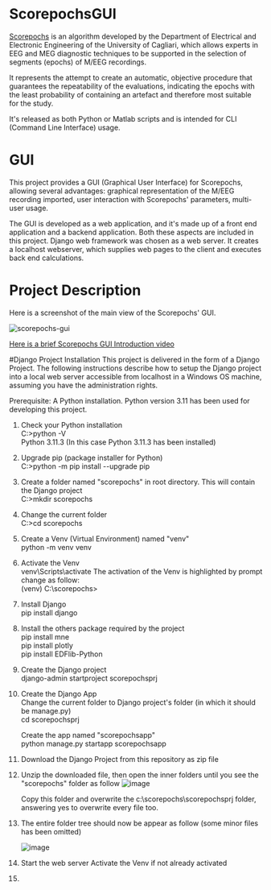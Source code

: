 # ScorepochsGUI
[Scorepochs](https://github.com/smlacava/scorepochs/tree/master/Python) is an algorithm developed by the Department of Electrical and Electronic Engineering of the University of Cagliari, which allows experts in EEG and MEG diagnostic techniques to be supported in the selection of segments (epochs) of M/EEG recordings.

It represents the attempt to create an automatic, objective procedure that guarantees the repeatability of the evaluations, indicating the epochs with the least probability of containing an artefact and therefore most suitable for the study.

It's released as both Python or Matlab scripts and is intended for CLI (Command Line Interface) usage.

# GUI
This project provides a GUI (Graphical User Interface) for Scorepochs, allowing several advantages: graphical representation of the M/EEG recording imported, user interaction with Scorepochs' parameters, multi-user usage.

The GUI is developed as a web application, and it's made up of a front end application and a backend application. Both these aspects are included in this project. Django web framework was chosen as a web server. It creates a localhost webserver, which supplies web pages to the client and executes back end calculations.

# Project Description

Here is a screenshot of the main view of the Scorepochs' GUI.

![scorepochs-gui](https://github.com/RobertoOnidi/ScorepochsGUI/assets/145294028/af24120a-aab5-4713-bf79-6c6fad4bbf09)

[Here is a brief Scorepochs GUI Introduction video](https://vimeo.com/871738632)

#Django Project Installation
This project is delivered in the form of a Django Project. The following instructions describe how to setup the Django project into a local web server accessible from localhost in a Windows OS machine, assuming you have the administration rights.

Prerequisite:
A Python installation. Python version 3.11 has been used for developing this project.


1. Check your Python installation    
C:\>python -V    
Python 3.11.3
(In this case Python 3.11.3 has been installed)

2. Upgrade pip (package installer for Python)    
C:\>python -m pip install --upgrade pip

3. Create a folder named "scorepochs" in root directory. This will contain the Django project    
C:\>mkdir scorepochs

4. Change the current folder    
C:\>cd scorepochs

5. Create a Venv (Virtual Environment) named "venv"    
python -m venv venv

6. Activate the Venv    
venv\Scripts\activate
The activation of the Venv is highlighted by prompt change as follow:    
(venv) C:\scorepochs>

7. Install Django    
pip install django

8. Install the others package required by the project    
pip install mne    
pip install plotly    
pip install EDFlib-Python    

9. Create the Django project    
    django-admin startproject scorepochsprj

10. Create the Django App    
    Change the current folder to Django project's folder (in which it should be manage.py)    
    cd scorepochsprj
    
    Create the app named "scorepochsapp"    
    python manage.py startapp scorepochsapp
    
12. Download the Django Project from this repository as zip file

13. Unzip the downloaded file, then open the inner folders until you see the "scorepochs" folder as follow
    ![image](https://github.com/RobertoOnidi/ScorepochsGUI/assets/145294028/e579982a-70d1-424e-b8a2-5eefe609e745)

    Copy this folder and overwrite the c:\scorepochs\scorepochsprj folder, answering yes to overwrite every file too.

13. The entire folder tree should now be appear as follow (some minor files has been omitted)

    ![image](https://github.com/RobertoOnidi/ScorepochsGUI/assets/145294028/673fa2e7-ccf3-4e02-bd95-fac682052a26)



14. Start the web server
Activate the Venv if not already activated



16. 











